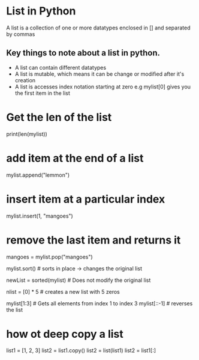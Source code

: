 # List in Python

A list is a collection of one or more datatypes enclosed in [] and separated by commas

## Key things to note about a list in python.

* A list can contain different datatypes
* A list is mutable, which means it can be change or modified after it's creation
* A list is accesses index notation starting at zero e.g mylist[0] gives you the first item in the list

# Get the len of the list
print(len(mylist))

# add item at the end of a list
mylist.append("lemmon")

# insert item at a particular index
mylist.insert(1, "mangoes")

# remove the last item and returns it
mangoes = mylist.pop("mangoes")
                      
mylist.sort() # sorts in place -> changes the original list

newList = sorted(mylist) # Does not modify the original list

nlist = [0] * 5 # creates a new list with 5 zeros

mylist[1:3] # Gets all elements from index 1 to index 3
mylist[::-1] # reverses the list


# how ot deep copy a list
list1 = [1, 2, 3]
list2 = list1.copy()
list2 = list(list1)
list2 = list1[:]